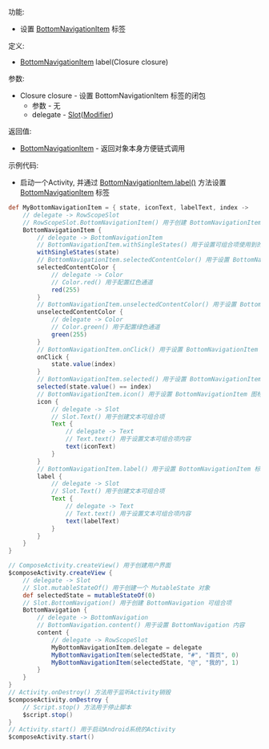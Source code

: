 功能:

+ 设置 [BottomNavigationItem](/API/UI/Compose/Widget/BottomNavigationItem/README.md) 标签

定义:

+ [BottomNavigationItem](/API/UI/Compose/Widget/BottomNavigationItem/README.md) label(Closure closure)

参数:

+ Closure closure - 设置 BottomNavigationItem 标签的闭包
    + 参数 - 无
    + delegate -
      [Slot](/API/UI/Compose/Slot/Slot/README.md)([Modifier](/API/UI/Compose/Modifier/Modifier/README.md))

返回值:

+ [BottomNavigationItem](/API/UI/Compose/Widget/BottomNavigationItem/README.md) - 返回对象本身方便链式调用

示例代码:

+ 启动一个Activity,
  并通过 [BottomNavigationItem.label()](/API/UI/Compose/Widget/BottomNavigationItem/README.md?id=label)
  方法设置 [BottomNavigationItem](/API/UI/Compose/Widget/BottomNavigationItem/README.md) 标签

```groovy
def MyBottomNavigationItem = { state, iconText, labelText, index ->
    // delegate -> RowScopeSlot
    // RowScopeSlot.BottomNavigationItem() 用于创建 BottomNavigationItem
    BottomNavigationItem {
        // delegate -> BottomNavigationItem
        // BottomNavigationItem.withSingleStates() 用于设置可组合项使用到的所有 SingleState
        withSingleStates(state)
        // BottomNavigationItem.selectedContentColor() 用于设置 BottomNavigationItem 被选中时的颜色
        selectedContentColor {
            // delegate -> Color
            // Color.red() 用于配置红色通道
            red(255)
        }
        // BottomNavigationItem.unselectedContentColor() 用于设置 BottomNavigationItem 未被选中时的颜色
        unselectedContentColor {
            // delegate -> Color
            // Color.green() 用于配置绿色通道
            green(255)
        }
        // BottomNavigationItem.onClick() 用于设置 BottomNavigationItem 点击监听事件
        onClick {
            state.value(index)
        }
        // BottomNavigationItem.selected() 用于设置 BottomNavigationItem 是否被选中
        selected(state.value() == index)
        // BottomNavigationItem.icon() 用于设置 BottomNavigationItem 图标
        icon {
            // delegate -> Slot
            // Slot.Text() 用于创建文本可组合项
            Text {
                // delegate -> Text
                // Text.text() 用于设置文本可组合项内容
                text(iconText)
            }
        }
        // BottomNavigationItem.label() 用于设置 BottomNavigationItem 标签
        label {
            // delegate -> Slot
            // Slot.Text() 用于创建文本可组合项
            Text {
                // delegate -> Text
                // Text.text() 用于设置文本可组合项内容
                text(labelText)
            }
        }
    }
}

// ComposeActivity.createView() 用于创建用户界面
$composeActivity.createView {
    // delegate -> Slot
    // Slot.mutableStateOf() 用于创建一个 MutableState 对象
    def selectedState = mutableStateOf(0)
    // Slot.BottomNavigation() 用于创建 BottomNavigation 可组合项
    BottomNavigation {
        // delegate -> BottomNavigation
        // BottomNavigation.content() 用于设置 BottomNavigation 内容
        content {
            // delegate -> RowScopeSlot
            MyBottomNavigationItem.delegate = delegate
            MyBottomNavigationItem(selectedState, "#", "首页", 0)
            MyBottomNavigationItem(selectedState, "@", "我的", 1)
        }
    }
}
// Activity.onDestroy() 方法用于监听Activity销毁
$composeActivity.onDestroy {
    // Script.stop() 方法用于停止脚本
    $script.stop()
}
// Activity.start() 用于启动Android系统的Activity
$composeActivity.start()
```